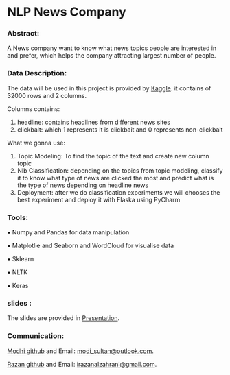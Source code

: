 # NLP News Company


### Abstract:

A News company want to know  what news topics people are interested in and prefer, which helps the company attracting largest number of people.
### Data Description:

The data will be used in this project is provided by <a href="https://www.kaggle.com/amananandrai/clickbait-dataset">Kaggle</a>. 
it contains of 32000 rows and 2 columns.

Columns contains:
1) headline: contains headlines from  different news sites 
2) clickbait: which 1 represents it is clickbait and 0 represents non-clickbait


 What we gonna use: 
  <ol>
    
  <li>Topic Modeling: To find the topic of the text and create new column topic </li>
    
  
  <li>Nlb Classification: depending on the topics from topic modeling, classify it to know what type of news are clicked the most and predict what is the type of news depending on headline news </li>


<li> Deployment: after we do classification experiments we will chooses the best experiment and deploy it with Flaska using PyCharm</li>

  </ol>

### Tools:

•	Numpy and Pandas for data manipulation 

•	Matplotlie and Seaborn and WordCloud for visualise data

•	Sklearn 

• NLTK

• Keras 


### slides :
The slides are provided  in <a href="https://prezi.com/view/nGNUmOHkqRuDGpmBNGdQ/">Presentation</a>.


### Communication:


 <a href="https://github.com/modisultan">Modhi github</a> and Email: modi_sultan@outlook.com.
 

 <a href="https://github.com/RazanAlzahrani1">Razan github</a> and Email: irazanalzahrani@gmail.com. 


